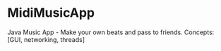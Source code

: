 # MidiMusicApp
Java Music App - Make your own beats and pass to friends.  Concepts: [GUI, networking, threads]
